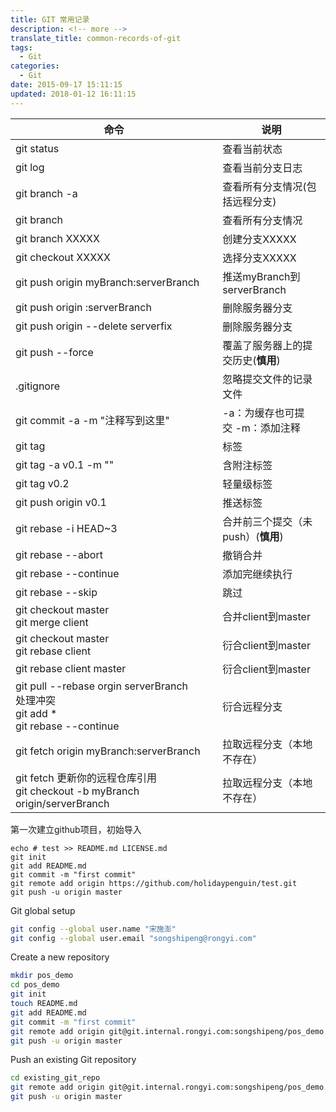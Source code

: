 ```yaml
---
title: GIT 常用记录
description: <!-- more -->
translate_title: common-records-of-git
tags:
  - Git
categories:
  - Git
date: 2015-09-17 15:11:15
updated: 2018-01-12 16:11:15
---
```


|命令|说明|
|--|--|
|git status| 查看当前状态|
|git log| 查看当前分支日志|
|git branch -a| 查看所有分支情况(包括远程分支)|
|git branch| 查看所有分支情况|
|git branch XXXXX| 创建分支XXXXX|
|git checkout XXXXX| 选择分支XXXXX|
|git push origin myBranch:serverBranch| 推送myBranch到serverBranch|
|git push origin :serverBranch| 删除服务器分支|
|git push origin --delete serverfix| 删除服务器分支|
|git push --force| 覆盖了服务器上的提交历史(**慎用**)|
|.gitignore| 忽略提交文件的记录文件|
|git commit -a -m "注释写到这里"| -a：为缓存也可提交 -m：添加注释|
|git tag| 标签|
|git tag -a v0.1 -m "" |含附注标签|
|git tag v0.2 |轻量级标签|
|git push origin v0.1 |推送标签|
|git rebase -i HEAD~3 |合并前三个提交（未push）(**慎用**)|
|git rebase --abort| 撤销合并|
|git rebase --continue| 添加完继续执行|
|git rebase --skip| 跳过|
|git checkout master <br> git merge client| 合并client到master|
|git checkout master <br> git rebase client| 衍合client到master|
|git rebase client master| 衍合client到master|
|git pull --rebase orgin serverBranch <br> 处理冲突 <br> git add * <br> git rebase --continue| 衍合远程分支|
|git fetch origin myBranch:serverBranch| 拉取远程分支（本地不存在）|
|git fetch 更新你的远程仓库引用 <br> git checkout -b myBranch origin/serverBranch| 拉取远程分支（本地不存在）|



第一次建立github项目，初始导入

```
echo # test >> README.md LICENSE.md
git init
git add README.md
git commit -m "first commit"
git remote add origin https://github.com/holidaypenguin/test.git
git push -u origin master
```

Git global setup
``` bash
git config --global user.name "宋施澎"
git config --global user.email "songshipeng@rongyi.com"
```

Create a new repository
``` bash
mkdir pos_demo
cd pos_demo
git init
touch README.md
git add README.md
git commit -m "first commit"
git remote add origin git@git.internal.rongyi.com:songshipeng/pos_demo.git
git push -u origin master
```

Push an existing Git repository
``` bash
cd existing_git_repo
git remote add origin git@git.internal.rongyi.com:songshipeng/pos_demo.git
git push -u origin master
```
